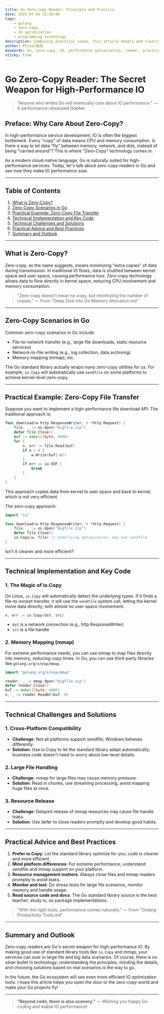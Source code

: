 ```yaml
---
title: Go Zero-Copy Reader: Principle and Practice
date: 2025-07-03 12:30:00
tags:
    - golang
    - zero-copy
    - IO optimization
    - programming technology
description: Combining practical cases, this article deeply and clearly introduces the principle, implementation, technical challenges, and best practices of zero-copy readers in Go.
author: PFinal南尧
keywords: Go, zero-copy, IO, performance optimization, reader, practice, programming, technology, experience sharing
sticky: true
---
```


# Go Zero-Copy Reader: The Secret Weapon for High-Performance IO

> "Anyone who writes Go will eventually care about IO performance."
> — A performance-obsessed Gopher

## Preface: Why Care About Zero-Copy?

In high-performance service development, IO is often the biggest bottleneck. Every "copy" of data means CPU and memory consumption. Is there a way to let data "fly" between memory, network, and disk, instead of being "carried around"? This is where "Zero-Copy" technology comes in.

As a modern cloud-native language, Go is naturally suited for high-performance services. Today, let's talk about zero-copy readers in Go and see how they make IO performance soar.

---

## Table of Contents

1. [What is Zero-Copy?](#what-is-zero-copy)
2. [Zero-Copy Scenarios in Go](#zero-copy-scenarios-in-go)
3. [Practical Example: Zero-Copy File Transfer](#practical-example-zero-copy-file-transfer)
4. [Technical Implementation and Key Code](#technical-implementation-and-key-code)
5. [Technical Challenges and Solutions](#technical-challenges-and-solutions)
6. [Practical Advice and Best Practices](#practical-advice-and-best-practices)
7. [Summary and Outlook](#summary-and-outlook)

---

## What is Zero-Copy?

Zero-copy, as the name suggests, means minimizing "extra copies" of data during transmission. In traditional IO flows, data is shuttled between kernel space and user space, causing performance loss. Zero-copy technology allows data to flow directly in kernel space, reducing CPU involvement and memory consumption.

> "Zero-copy doesn't mean no copy, but minimizing the number of copies."
> — From "Deep Dive into Go Memory Allocation.md"

---

## Zero-Copy Scenarios in Go

Common zero-copy scenarios in Go include:

- File-to-network transfer (e.g., large file downloads, static resource services)
- Network-to-file writing (e.g., log collection, data archiving)
- Memory mapping (mmap), etc.

The Go standard library actually wraps many zero-copy utilities for us. For example, `io.Copy` will automatically use `sendfile` on some platforms to achieve kernel-level zero-copy.

---

## Practical Example: Zero-Copy File Transfer

Suppose you want to implement a high-performance file download API. The traditional approach is:

```go
func download(w http.ResponseWriter, r *http.Request) {
    file, _ := os.Open("bigfile.zip")
    defer file.Close()
    buf := make([]byte, 4096)
    for {
        n, err := file.Read(buf)
        if n > 0 {
            w.Write(buf[:n])
        }
        if err == io.EOF {
            break
        }
    }
}
```

This approach copies data from kernel to user space and back to kernel, which is not very efficient.

The zero-copy approach:

```go
import "io"

func download(w http.ResponseWriter, r *http.Request) {
    file, _ := os.Open("bigfile.zip")
    defer file.Close()
    io.Copy(w, file) // Underlying optimization, may use sendfile
}
```

Isn't it cleaner and more efficient?

---

## Technical Implementation and Key Code

### 1. The Magic of io.Copy

On Linux, `io.Copy` will automatically detect the underlying types. If it finds a file-to-socket transfer, it will use the `sendfile` system call, letting the kernel move data directly, with almost no user space involvement.

```go
n, err := io.Copy(dst, src)
```

- `dst` is a network connection (e.g., http.ResponseWriter)
- `src` is a file handle

### 2. Memory Mapping (mmap)

For extreme performance needs, you can use mmap to map files directly into memory, reducing copy times. In Go, you can use third-party libraries like `golang.org/x/exp/mmap`.

```go
import "golang.org/x/exp/mmap"

reader, _ := mmap.Open("bigfile.zip")
defer reader.Close()
buf := make([]byte, 4096)
n, _ := reader.ReadAt(buf, 0)
```

---

## Technical Challenges and Solutions

### 1. Cross-Platform Compatibility

- **Challenge**: Not all platforms support sendfile; Windows behaves differently.
- **Solution**: Use io.Copy to let the standard library adapt automatically; business code doesn't need to worry about low-level details.

### 2. Large File Handling

- **Challenge**: mmap for large files may cause memory pressure.
- **Solution**: Read in chunks, use streaming processing, avoid mapping huge files at once.

### 3. Resource Release

- **Challenge**: Delayed release of mmap resources may cause file handle leaks.
- **Solution**: Use defer to close readers promptly and develop good habits.

---

## Practical Advice and Best Practices

1. **Prefer io.Copy**: Let the standard library optimize for you; code is cleaner and more efficient.
2. **Mind platform differences**: For extreme performance, understand sendfile and mmap support on your platform.
3. **Resource management matters**: Always close files and mmap readers promptly to avoid leaks.
4. **Monitor and test**: Do stress tests for large file scenarios, monitor memory and handle usage.
5. **Read source code and docs**: The Go standard library source is the best teacher; study io, os package implementations.

> "With the right tools, performance comes naturally."
> — From "Golang Productivity Tools.md"

---

## Summary and Outlook

Zero-copy readers are Go's secret weapon for high-performance IO. By making good use of standard library tools like `io.Copy` and mmap, your services can soar in large file and big data scenarios. Of course, there is no silver bullet in technology; understanding the principles, minding the details, and choosing solutions based on real scenarios is the way to go.

In the future, the Go ecosystem will see even more efficient IO optimization tools. I hope this article helps you open the door to the zero-copy world and make your Go projects fly!

---

> **"Beyond code, there is also scenery."**
> — Wishing you happy Go coding and stable IO performance! 